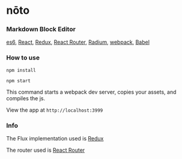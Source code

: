# nōto
### Markdown Block Editor

[es6](https://hacks.mozilla.org/2015/04/es6-in-depth-an-introduction/), [React](http://facebook.github.io/react/), [Redux](https://github.com/gaearon/redux), [React Router](https://rackt.github.io/react-router/), [Radium](http://projects.formidablelabs.com/radium/), [webpack](http://webpack.github.io/), [Babel](https://babeljs.io/)

### How to use

`npm install`

`npm start`

This command starts a webpack dev server, copies your assets, and compiles the js.

View the app at `http://localhost:3999`

### Info

The Flux implementation used is [Redux](https://github.com/gaearon/redux)

The router used is [React Router](https://github.com/rackt/react-router)
